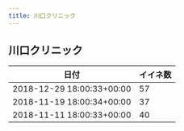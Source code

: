 ```yaml
---
title: 川口クリニック
---
```

## 川口クリニック

|日付|イイネ数|
|-|-|
|2018-12-29 18:00:33+00:00|57|
|2018-11-19 18:00:34+00:00|37|
|2018-11-11 18:00:33+00:00|40|
